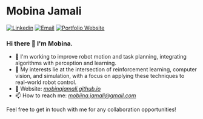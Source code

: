 # Mobina Jamali

[![Linkedin](https://img.shields.io/badge/-LinkedIn-blue?style=flat&logo=Linkedin&logoColor=white)](https://www.linkedin.com/in/mobina-jamali/)
[![Email](https://img.shields.io/badge/-Gmail-c14438?style=flat&logo=Gmail&logoColor=white)](mailto:mobiina.jamali@gmail.com)
[![Portfolio Website](https://img.shields.io/badge/-Website-c14438?style=flat&logo=Google-Chrome&logoColor=white&link=https://pytopia.ai)](https://mobinajamali.github.io/)


### Hi there 👋 I'm Mobina.
- 🤖 I'm working to improve robot motion and task planning, integrating algorithms with perception and learning. 
- 🔭 My interests lie at the intersection of reinforcement learning, computer vision, and simulation, with a focus on applying these techniques to real-world robot control.
- 📖 Website: [*mobinajamali.github.io*](https://mobinajamali.github.io/)
- 📫 How to reach me: *mobiina.jamali@gmail.com*
  
Feel free to get in touch with me for any collaboration opportunities!
<!--
**mobinajamali/mobinajamali** is a ✨ _special_ ✨ repository because its `README.md` (this file) appears on your GitHub profile.

Here are some ideas to get you started:

- 🔭 I’m currently working on ...
- 🌱 I’m currently learning ...
- 👯 I’m looking to collaborate on ...
- 🤔 I’m looking for help with ...
- 💬 Ask me about ...
- 📫 How to reach me: ...
- 😄 Pronouns: ...
- ⚡ Fun fact: ...
-->

<!--
<div>
  <img width="45%" align="left" src="https://github-readme-stats.vercel.app/api/top-langs?username=mobinajamali&show_icons=true&locale=en&layout=compact" alt="mobinajamali" />
  <img width="45%"  src="https://github-readme-streak-stats.herokuapp.com/?user=mobinajamali&" alt="mobinajamali" />
</div>
-->






